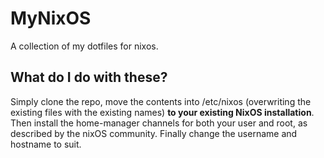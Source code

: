 # MyNixOS
A collection of my dotfiles for nixos.

## What do I do with these?

Simply clone the repo, move the contents into /etc/nixos (overwriting the existing files with the existing names) **to your existing NixOS installation**. Then install the home-manager channels for both your user and root, as described by the nixOS community. Finally change the username and hostname to suit.
